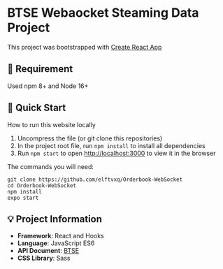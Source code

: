 # BTSE Webaocket Steaming Data Project

This project was bootstrapped with [Create React App](https://github.com/facebook/create-react-app)

## :mount_fuji: Requirement

Used npm 8+ and Node 16+

## :green_book: Quick Start

How to run this website locally

1. Uncompress the file (or git clone this repositories)
2. In the project root file, run `npm install` to install all dependencies
3. Run `npm start` to open [http://localhost:3000](http://localhost:3000) to view it in the browser

The commands you will need:

```
git clone https://github.com/elftvxq/Orderbook-WebSocket
cd Orderbook-WebSocket
npm install
expo start
```

## :bulb: Project Information

- **Framework**: React and Hooks
- **Language**: JavaScript ES6
- **API Document**: [BTSE](https://btsecom.github.io/docs/futures/en/#orderbook-incremental-updates)
- **CSS Library**: Sass
